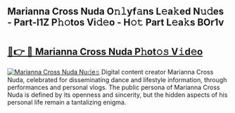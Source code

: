 ## Marianna Cross Nuda O𝚗𝚕yf𝚊ns L𝚎a𝚔ed N𝚞𝚍es - Part-l1Z P𝚑𝚘tos Vi𝚍𝚎o - H𝚘𝚝 Part L𝚎a𝚔s BOr1v

# <h2><a href="http://kfd9qa.oniu.top/?m=Marianna+Cross+Nuda">🔗👉 🔴 Marianna Cross Nuda P𝚑ot𝚘𝚜 V𝚒d𝚎o</a></h2>

[![Marianna Cross Nuda Nu𝚍e𝚜](https://i.imgur.com/0qMVB7G.gif)](http://kfd9qa.oniu.top/?m=Marianna+Cross+Nuda)
Digital content creator Marianna Cross Nuda, celebrated for disseminating dance and lifestyle information, through performances and personal vlogs. The public persona of Marianna Cross Nuda is defined by its openness and sincerity, but the hidden aspects of his personal life remain a tantalizing enigma.  

